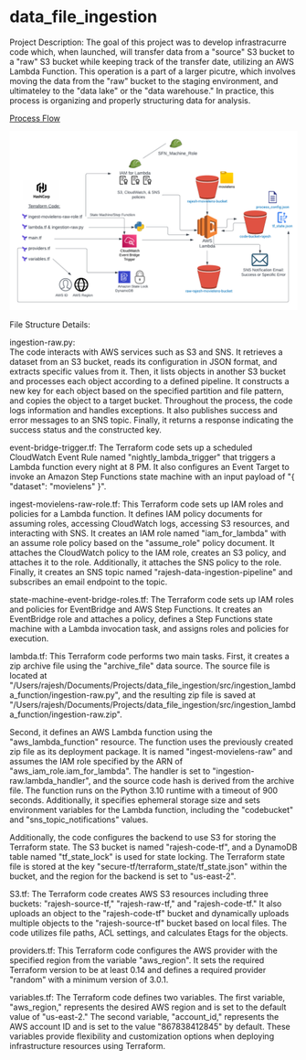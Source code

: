 # data_file_ingestion

Project Description: 
The goal of this project was to develop infrastracurre code which, when launched, will transfer data from a "source" S3 bucket to a
"raw" S3 bucket while keeping track of the transfer date, utilizing an AWS Lambda Function. This operation is a part of a larger picutre, which involves moving the data from the "raw" bucket to the staging environment, and ultimateley to the "data lake" or the "data warehouse." In practice, this process is organizing and properly structuring data for analysis. 

[Process Flow](rajesh_data_ingestion_project.png)

![Process Flow Diagram](rajesh_data_ingestion_project.png)

File Structure Details:

ingestion-raw.py:   
The code interacts with AWS services such as S3 and SNS. It retrieves a dataset from an S3 bucket, reads its configuration in JSON format, and extracts specific values from it. Then, it lists objects in another S3 bucket and processes each object according to a defined pipeline. It constructs a new key for each object based on the specified partition and file pattern, and copies the object to a target bucket. Throughout the process, the code logs information and handles exceptions. It also publishes success and error messages to an SNS topic. Finally, it returns a response indicating the success status and the constructed key.

event-bridge-trigger.tf:
The Terraform code sets up a scheduled CloudWatch Event Rule named "nightly_lambda_trigger" that triggers a Lambda function every night at 8 PM. It also configures an Event Target to invoke an Amazon Step Functions state machine with an input payload of "{ "dataset": "movielens" }".

ingest-movielens-raw-role.tf:
This Terraform code sets up IAM roles and policies for a Lambda function. It defines IAM policy documents for assuming roles, accessing CloudWatch logs, accessing S3 resources, and interacting with SNS. It creates an IAM role named "iam_for_lambda" with an assume role policy based on the "assume_role" policy document. It attaches the CloudWatch policy to the IAM role, creates an S3 policy, and attaches it to the role. Additionally, it attaches the SNS policy to the role. Finally, it creates an SNS topic named "rajesh-data-ingestion-pipeline" and subscribes an email endpoint to the topic.

state-machine-event-bridge-roles.tf:
The Terraform code sets up IAM roles and policies for EventBridge and AWS Step Functions. It creates an EventBridge role and attaches a policy, defines a Step Functions state machine with a Lambda invocation task, and assigns roles and policies for execution.

lambda.tf:
This Terraform code performs two main tasks. First, it creates a zip archive file using the "archive_file" data source. The source file is located at "/Users/rajesh/Documents/Projects/data_file_ingestion/src/ingestion_lambda_function/ingestion-raw.py", and the resulting zip file is saved at "/Users/rajesh/Documents/Projects/data_file_ingestion/src/ingestion_lambda_function/ingestion-raw.zip".

Second, it defines an AWS Lambda function using the "aws_lambda_function" resource. The function uses the previously created zip file as its deployment package. It is named "ingest-movielens-raw" and assumes the IAM role specified by the ARN of "aws_iam_role.iam_for_lambda". The handler is set to "ingestion-raw.lambda_handler", and the source code hash is derived from the archive file. The function runs on the Python 3.10 runtime with a timeout of 900 seconds. Additionally, it specifies ephemeral storage size and sets environment variables for the Lambda function, including the "codebucket" and "sns_topic_notifications" values.

Additionally, the code configures the backend to use S3 for storing the Terraform state. The S3 bucket is named "rajesh-code-tf", and a DynamoDB table named "tf_state_lock" is used for state locking. The Terraform state file is stored at the key "secure-tf/terraform_state/tf_state.json" within the bucket, and the region for the backend is set to "us-east-2".

S3.tf:
The Terraform code creates AWS S3 resources including three buckets: "rajesh-source-tf," "rajesh-raw-tf," and "rajesh-code-tf." It also uploads an object to the "rajesh-code-tf" bucket and dynamically uploads multiple objects to the "rajesh-source-tf" bucket based on local files. The code utilizes file paths, ACL settings, and calculates Etags for the objects.

providers.tf:
This Terraform code configures the AWS provider with the specified region from the variable "aws_region". It sets the required Terraform version to be at least 0.14 and defines a required provider "random" with a minimum version of 3.0.1.

variables.tf:
The Terraform code defines two variables. The first variable, "aws_region," represents the desired AWS region and is set to the default value of "us-east-2." The second variable, "account_id," represents the AWS account ID and is set to the value "867838412845" by default. These variables provide flexibility and customization options when deploying infrastructure resources using Terraform.
